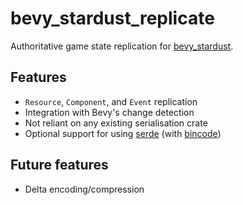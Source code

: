# bevy_stardust_replicate
Authoritative game state replication for [bevy_stardust].

## Features
- `Resource`, `Component`, and `Event` replication
- Integration with Bevy's change detection
- Not reliant on any existing serialisation crate
- Optional support for using [serde] (with [bincode])

## Future features
- Delta encoding/compression

[bevy_stardust]: https://github.com/Veritius/bevy_stardust/
[serde]: https://serde.rs/
[bincode]: https://docs.rs/bincode/latest/bincode/